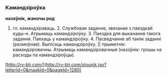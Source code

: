 ### Камандзіроўка
**назоўнік, жаночы род**

1. гл. камандзіраваць. 2. Службовае заданне, звязанае з паездкай куды-н. Атрымаць камандзіроўку. 3. Паездка для выканання такога задання. Паехаць у камандзіроўку. 4. Пасведчанне аб такім заданні (размоўнае). Выпісаць камандзіроўку. || прыметнік: камандзіровачны. Атрымаць камандзіровачныя (назоўнік: грошы на расходы па камандзіроўцы).

<a rel="author">[http://rv-blr.com/](http://rv-blr.com/slounik.jsp?letterId=0&maskId=0&pageId=1280)</a>
